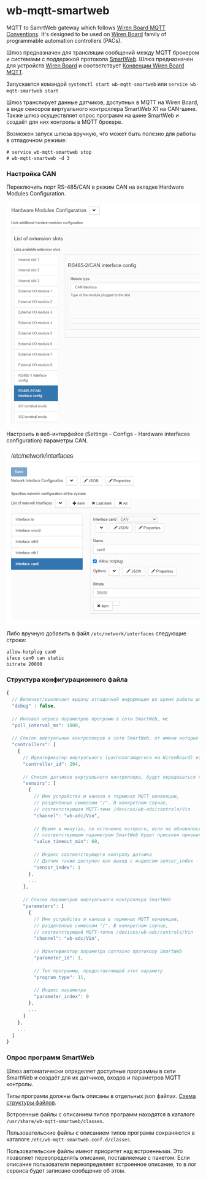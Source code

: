 # wb-mqtt-smartweb
MQTT to SamrtWeb gateway which follows [Wiren Board MQTT Conventions](https://github.com/wirenboard/conventions/blob/main/README.md).
It's designed to be used on [Wiren Board](https://wirenboard.com/en) family of programmable automation controllers (PACs).

Шлюз предназначен для трансляции сообщений между MQTT брокером и системами с поддержкой протокола [SmartWeb](http://www.smartweb.su).
Шлюз предназначен для устройств [Wiren Board](https://wirenboard.com/ru) и соответствует [Конвенции Wiren Board MQTT](https://github.com/wirenboard/conventions/blob/main/README.md).

Запускается командой `systemctl start wb-mqtt-smartweb` или `service wb-mqtt-smartweb start`

Шлюз транслирует данные датчиков, доступных в MQTT на Wiren Board, в виде сенсоров виртуального контроллера SmartWeb X1 на CAN-шине. Также шлюз осуществляет опрос программ на шине SmartWeb и создаёт для них контролы в MQTT брокере.

Возможен запуск шлюза вручную, что может быть полезно для работы в отладочном режиме:
```
# service wb-mqtt-smartweb stop
# wb-mqtt-smartweb -d 3
```

<div style="page-break-after: always;"></div>

### Настройка CAN

Переключить порт RS-485/CAN в режим CAN на вкладке Hardware Modules Configuration.

![Включение интерфейса CAN](doc/can_enable.png)

Настроить в веб-интерфейсе (Settings - Configs - Hardware interfaces configuration) параметры CAN.

![Настройка интерфейса CAN](doc/can_setup.png)

Либо вручную добавить в файл `/etc/network/interfaces` следующие строки:

```
allow-hotplug can0
iface can0 can static
bitrate 20000
```

### Структура конфигурационного файла

```javascript
{
  // Включает/выключает выдачу отладочной информации во время работы шлюза
  "debug" : false,

  // Интевал опроса параметров программ в сети SmartWeb, мс
  "poll_interval_ms": 1000,

  // Список виртуальных контроллеров в сети SmartWeb, от имени которых шлюз транслирует данные из MQTT
  "controllers": [
    {
      // Идентификатор виртуального (располагающегося на WirenBoard) контроллера
      "controller_id": 204,

      // Список датчиков виртуального контроллера, будут передаваться на SmartWeb
      "sensors": [
        {
          // Имя устройства и канала в терминах MQTT конвенции,
          // разделённые символом "/". В конкретном случае,
          // соответствующая MQTT-тема /devices/wb-adc/controls/Vin
          "channel": "wb-adc/Vin",

          // Время в минутах, по истечение которого, если не обновилось значение канала, 
          // соответствующим параметрам SmartWeb будет присвоен признак ошибки
          "value_timeout_min": 60,

          // Индекс соответствующего контролу датчика
          // Датчик также доступен как выход с индексом sensor_index - 1
          "sensor_index": 1
        },
        ...
      ],

      // Список параметров виртуального контроллера SmartWeb
      "parameters": [
        {
          // Имя устройства и канала в терминах MQTT конвенции,
          // разделённые символом "/". В конкретном случае,
          // соответствующий MQTT-топик /devices/wb-adc/controls/Vin
          "channel": "wb-adc/Vin",

          // Идентификатор параметра согласно протоколу SmartWeb
          "parameter_id": 1,

          // Тип программы, предоставляющей этот параметр
          "program_type": 11,

          // Индекс параметра
          "parameter_index": 0
        },
        ...
      ]
    },
    ...
  ]
}
```

<div style="page-break-after: always;"></div>

### Опрос программ SmartWeb

Шлюз автоматически определяет доступные программы в сети SmartWeb и создаёт для их датчиков, входов и параметров MQTT контролы. 

Типы программ должны быть описаны в отдельных json файлах. [Схема структуры файлов](wb-mqtt-smartweb-class.schema.json).

Встроенные файлы с описанием типов программ находятся в каталоге `/usr/share/wb-mqtt-smartweb/classes`.

Пользовательские файлы с описанием типов программ сохраняются в каталоге `/etc/wb-mqtt-smartweb.conf.d/classes`.

Пользовательские файлы имеют приоритет над встроенными. Это позволяет переопределять описания, поставляемые с пакетом.
Если описание пользователя переопределяет встроенное описание, то в лог сервиса будет записано сообщение об этом.